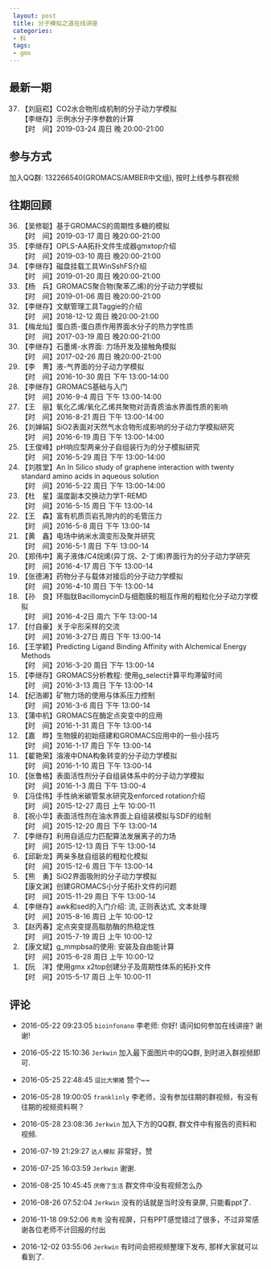 ```yaml
---
 layout: post
 title: 分子模拟之道在线讲座
 categories:
 - 科
 tags:
 - gmx
---
```


## 最新一期

<ol>
<li value='37'>【刘庭崧】CO2水合物形成机制的分子动力学模拟<br>【李继存】示例水分子序参数的计算<br>【时　间】2019-03-24 周日 晚 20:00-21:00</li>
</ol>

## 参与方式

加入QQ群: 132266540(GROMACS/AMBER中文组), 按时上线参与群视频

## 往期回顾

<ol>
<li value='36'>【吴修聪】基于GROMACS的周期性多糖的模拟<br>【时　间】2019-03-17 周日 晚20:00-21:00</li>
<li value='35'>【李继存】OPLS-AA拓扑文件生成器gmxtop介绍<br>【时　间】2019-03-10 周日 晚20:00-21:00</li>
<li value='34'>【李继存】磁盘挂载工具WinSshFS介绍<br>【时　间】2019-01-20 周日 晚20:00-21:00</li>
<li value='33'>【杨　兵】GROMACS聚合物(聚苯乙烯)的分子动力学模拟<br>【时　间】2019-01-06 周日 晚20:00-21:00</li>
<li value='32'>【李继存】文献管理工具Taggie的介绍<br>【时　间】2018-12-12 周日 晚20:00-21:00</li>
<li value='31'>【梅龙灿】蛋白质-蛋白质作用界面水分子的热力学性质<br>【时　间】2017-03-19 周日 晚20:00-21:00</li>
<li value='30'>【李继存】石墨烯-水界面: 力场开发及接触角模拟<br>【时　间】2017-02-26 周日 晚20:00-21:00</li>
<li value='29'>【李　菁】液-气界面的分子动力学模拟<br>【时　间】2016-10-30 周日 下午 13:00-14:00</li>
<li value='28'>【李继存】GROMACS基础与入门<br>【时　间】2016-9-4 周日 下午 13:00-14:00</li>
<li value='27'>【王　丽】氧化乙烯/氧化乙烯共聚物对沥青质油水界面性质的影响<br>【时　间】2016-8-21 周日 下午 13:00-14:00</li>
<li value='26'>【刘婵娟】SiO2表面对天然气水合物形成影响的分子动力学模拟研究<br>【时　间】2016-6-19 周日 下午 13:00-14:00</li>
<li value='25'>【王俊峰】pH响应型两亲分子自组装行为的分子模拟研究<br>【时　间】2016-5-29 周日 下午 13:00-14:00</li>
<li value='24'>【刘胜堂】An In Silico study of graphene interaction with twenty standard amino acids in aqueous solution<br>【时　间】2016-5-22 周日 下午 13:00-14:00</li>
<li value='23'>【杜　星】温度副本交换动力学T-REMD<br>【时　间】2016-5-15 周日 下午 13:00-14</li>
<li value='22'>【王　森】富有机质页岩孔隙内的的毛管压力<br>【时　间】2016-5-8 周日 下午 13:00-14</li>
<li value='21'>【黄　鑫】电场中纳米水滴变形及聚并研究<br>【时　间】2016-5-1 周日 下午 13:00-14</li>
<li value='20'>【郑伟中】离子液体/C4烷烯(异丁烷、2-丁烯)界面行为的分子动力学研究<br>【时　间】2016-4-17 周日 下午 13:00-14</li>
<li value='19'>【张德涛】药物分子与载体对接后的分子动力学模拟<br>【时　间】2016-4-10 周日 下午 13:00-14</li>
<li value='18'>【孙　良】环脂肽BacillomycinD与细胞膜的相互作用的粗粒化分子动力学模拟<br>【时　间】2016-4-2日 周六 下午 13:00-14</li>
<li value='17'>【付自豪】关于伞形采样的交流<br>【时　间】2016-3-27日 周日 下午 13:00-14</li>
<li value='16'>【王学颖】Predicting Ligand Binding Affinity with Alchemical Energy Methods<br>【时　间】2016-3-20 周日 下午 13:00-14</li>
<li value='15'>【李继存】GROMACS分析教程: 使用g_select计算平均滞留时间<br>【时　间】2016-3-13 周日 下午 13:00-14</li>
<li value='14'>【纪浩卿】矿物力场的使用与体系压力控制<br>【时　间】2016-3-6 周日 下午 13:00-14</li>
<li value='13'>【蒲中机】GROMACS在酶定点突变中的应用<br>【时　间】2016-1-31 周日 下午 13:00-14</li>
<li value='12'>【嘉　晔】生物膜的初始搭建和GROMACS应用中的一些小技巧<br>【时　间】2016-1-17 周日 下午 13:00-14</li>
<li value='11'>【翟艳荣】溶液中DNA构象转变的分子动力学模拟<br>【时　间】2016-1-10 周日 下午 13:00-14</li>
<li value='10'>【张鲁格】表面活性剂分子自组装体系中的分子动力学模拟<br>【时　间】2016-1-3 周日 下午 13:00-4</li>
<li value='9'>【冯佳伟】手性纳米碳管泵水研究及enforced rotation介绍<br>【时　间】2015-12-27 周日 上午 10:00-11</li>
<li value='8'>【祝小华】表面活性剂在油水界面上自组装模拟与SDF的绘制<br>【时　间】2015-12-20 周日 下午 13:00-14</li>
<li value='7'>【李继存】利用自适应力匹配算法发展离子的力场<br>【时　间】2015-12-13 周日 下午 13:00-14</li>
<li value='6'>【邱新龙】两亲多肽自组装的粗粒化模拟<br>【时　间】2015-12-6 周日 下午 13:00-14</li>
<li value='5'>【熊　勇】SiO2界面吸附的分子动力学模拟<br>【康文渊】创建GROMACS小分子拓扑文件的问题<br>【时　间】2015-11-29 周日 下午 13:00-14</li>
<li value='4'>【李继存】awk和sed的入门介绍: 流, 正则表达式, 文本处理<br>【时　间】2015-8-16 周日 上午 10:00-12</li>
<li value='3'>【赵丙春】定点突变提高脂肪酶的热稳定性<br>【时　间】2015-7-19 周日 上午 10:00-12</li>
<li value='2'>【康文斌】g_mmpbsa的使用: 安装及自由能计算<br>【时　间】2015-6-28 周日 上午 10:00-12</li>
<li value='1'>【阮　洋】使用gmx x2top创建分子及周期性体系的拓扑文件<br>【时　间】2015-5-17 周日 上午 10:00-11</li>
</ol>

## 评论

- 2016-05-22 09:23:05 `bioinfonano` 李老师: 你好! 请问如何参加在线讲座? 谢谢!
- 2016-05-22 15:10:36 `Jerkwin` 加入最下面图片中的QQ群, 到时进入群视频即可.

- 2016-05-25 22:48:45 `逗比大懒猪` 赞个~~

- 2016-05-28 19:00:05 `franklinly` 李老师，没有参加往期的群视频，有没有往期的视频资料啊？
- 2016-05-28 23:08:36 `Jerkwin` 加入下方的QQ群, 群文件中有报告的资料和视频.

- 2016-07-19 21:29:27 `达人模拟` 非常好，赞
- 2016-07-25 16:03:59 `Jerkwin` 谢谢.

- 2016-08-25 10:45:45 `厌倦了生活` 群文件中没有视频怎么办
- 2016-08-26 07:52:04 `Jerkwin` 没有的话就是当时没有录屏, 只能看ppt了.

- 2016-11-18 09:52:06 `秀秀` 没有视屏，只有PPT感觉错过了很多，不过非常感谢各位老师不计回报的付出
- 2016-12-02 03:55:06 `Jerkwin` 有时间会把视频整理下发布, 那样大家就可以看到了.
